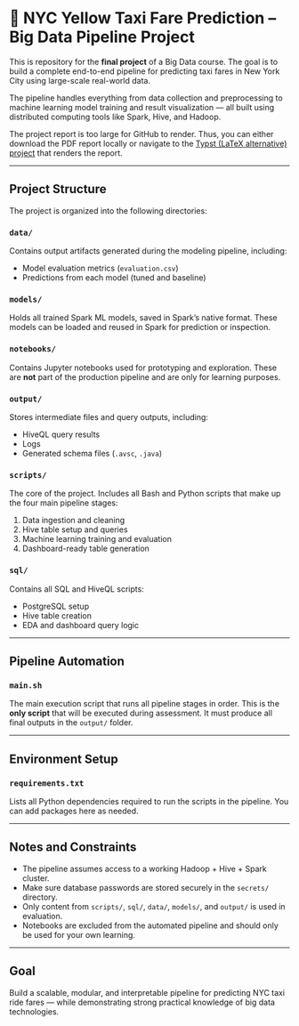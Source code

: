 # 🚕 NYC Yellow Taxi Fare Prediction – Big Data Pipeline Project

This is repository for the **final project** of a Big Data course. The goal is to build a complete end-to-end pipeline for predicting taxi fares in New York City using large-scale real-world data.

The pipeline handles everything from data collection and preprocessing to machine learning model training and result visualization — all built using distributed computing tools like Spark, Hive, and Hadoop.

The project report is too large for GitHub to render. Thus, you can either download the PDF report locally or navigate to the [Typst (LaTeX alternative) project](https://typst.app/project/rSmrrga9HCvA8eirT2UTFu) that renders the report.

---

## Project Structure

The project is organized into the following directories:

### `data/`
Contains output artifacts generated during the modeling pipeline, including:
- Model evaluation metrics (`evaluation.csv`)
- Predictions from each model (tuned and baseline)

### `models/`
Holds all trained Spark ML models, saved in Spark’s native format. These models can be loaded and reused in Spark for prediction or inspection.

### `notebooks/`
Contains Jupyter notebooks used for prototyping and exploration. These are **not** part of the production pipeline and are only for learning purposes.

### `output/`
Stores intermediate files and query outputs, including:
- HiveQL query results
- Logs
- Generated schema files (`.avsc`, `.java`)

### `scripts/`
The core of the project. Includes all Bash and Python scripts that make up the four main pipeline stages:
1. Data ingestion and cleaning
2. Hive table setup and queries
3. Machine learning training and evaluation
4. Dashboard-ready table generation

### `sql/`
Contains all SQL and HiveQL scripts:
- PostgreSQL setup
- Hive table creation
- EDA and dashboard query logic

---

## Pipeline Automation

### `main.sh`
The main execution script that runs all pipeline stages in order. This is the **only script** that will be executed during assessment. It must produce all final outputs in the `output/` folder.

---

## Environment Setup

### `requirements.txt`
Lists all Python dependencies required to run the scripts in the pipeline. You can add packages here as needed.

---

## Notes and Constraints

- The pipeline assumes access to a working Hadoop + Hive + Spark cluster.
- Make sure database passwords are stored securely in the `secrets/` directory.
- Only content from `scripts/`, `sql/`, `data/`, `models/`, and `output/` is used in evaluation.
- Notebooks are excluded from the automated pipeline and should only be used for your own learning.

---

## Goal

Build a scalable, modular, and interpretable pipeline for predicting NYC taxi ride fares — while demonstrating strong practical knowledge of big data technologies.

